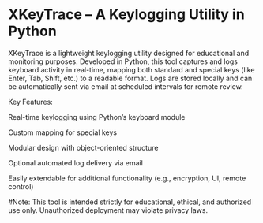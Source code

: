 #  XKeyTrace – A Keylogging Utility in Python
XKeyTrace is a lightweight keylogging utility designed for educational and monitoring purposes. Developed in Python, this tool captures and logs keyboard activity in real-time, mapping both standard and special keys (like Enter, Tab, Shift, etc.) to a readable format. Logs are stored locally and can be automatically sent via email at scheduled intervals for remote review.

Key Features:

Real-time keylogging using Python’s keyboard module

Custom mapping for special keys

Modular design with object-oriented structure

Optional automated log delivery via email

Easily extendable for additional functionality (e.g., encryption, UI, remote control)

#Note: This tool is intended strictly for educational, ethical, and authorized use only. Unauthorized deployment may violate privacy laws.
